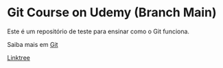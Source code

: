 # Git Course on Udemy (Branch Main)

Este é um repositório de teste para ensinar como o Git funciona.

Saiba mais em [Git](https://git-scm.com/)

[Linktree](https://linktr.ee/darlanthiago)
